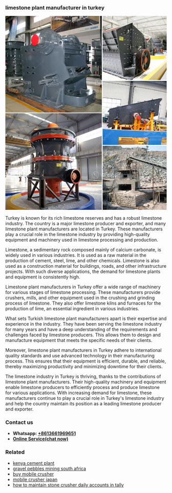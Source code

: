 <h3>limestone plant manufacturer in turkey</h3><img src='1706773346.jpg' alt=''><p>Turkey is known for its rich limestone reserves and has a robust limestone industry. The country is a major limestone producer and exporter, and many limestone plant manufacturers are located in Turkey. These manufacturers play a crucial role in the limestone industry by providing high-quality equipment and machinery used in limestone processing and production.</p><p>Limestone, a sedimentary rock composed mainly of calcium carbonate, is widely used in various industries. It is used as a raw material in the production of cement, steel, lime, and other chemicals. Limestone is also used as a construction material for buildings, roads, and other infrastructure projects. With such diverse applications, the demand for limestone plants and equipment is consistently high.</p><p>Limestone plant manufacturers in Turkey offer a wide range of machinery for various stages of limestone processing. These manufacturers provide crushers, mills, and other equipment used in the crushing and grinding process of limestone. They also offer limestone kilns and furnaces for the production of lime, an essential ingredient in various industries.</p><p>What sets Turkish limestone plant manufacturers apart is their expertise and experience in the industry. They have been serving the limestone industry for many years and have a deep understanding of the requirements and challenges faced by limestone producers. This allows them to design and manufacture equipment that meets the specific needs of their clients.</p><p>Moreover, limestone plant manufacturers in Turkey adhere to international quality standards and use advanced technology in their manufacturing process. This ensures that their equipment is efficient, durable, and reliable, thereby maximizing productivity and minimizing downtime for their clients.</p><p>The limestone industry in Turkey is thriving, thanks to the contributions of limestone plant manufacturers. Their high-quality machinery and equipment enable limestone producers to efficiently process and produce limestone for various applications. With increasing demand for limestone, these manufacturers continue to play a crucial role in Turkey's limestone industry and help the country maintain its position as a leading limestone producer and exporter.</p><h3>Contact us</h3><ul><li><strong>Whatsapp:&nbsp;<a href="https://wa.me/8613661969651">+8613661969651</a></strong></li><li><a href="https://swt.shibang-china.com/?git&amp;zhl&amp;limestone plant manufacturer in turkey"><strong>Online Service(chat now)</strong></a></li></ul><h3>Related</h3><ul><li><a href='kenya cement plant.md'>kenya cement plant</a></li><li><a href='gravel pebbles mining south africa.md'>gravel pebbles mining south africa</a></li><li><a href='buy mobile crusher.md'>buy mobile crusher</a></li><li><a href='mobile crusher japan.md'>mobile crusher japan</a></li><li><a href='how to maintain stone crusher daily accounts in tally.md'>how to maintain stone crusher daily accounts in tally</a></li></ul>